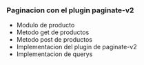 ### Paginacion con el plugin paginate-v2

- Modulo de producto
- Metodo get de productos
- Metodo post de productos
- Implementacion del plugin de paginate-v2
- Implementacion de querys
